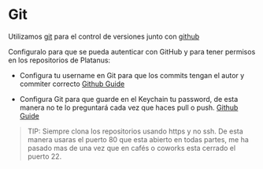 # Git

Utilizamos [git](https://git-scm.com/) para el control de versiones junto con [github](https://github.com/platanus)

Configuralo  para que se pueda autenticar con GitHub y para tener permisos en los repositorios de Platanus:

* Configura tu username en Git para que los commits tengan el autor y commiter correcto [Github Guide](https://help.github.com/articles/setting-your-username-in-git/)

* Configura Git para que guarde en el Keychain tu password, de esta manera no te lo preguntará cada vez que haces pull o push. [Github Guide](https://help.github.com/articles/caching-your-github-password-in-git/)

> TIP: Siempre clona los repositorios usando https y no ssh. De esta manera usaras el puerto 80 que esta abierto en todas partes, me ha pasado mas de una vez que en cafés o coworks esta cerrado el puerto 22.

 
